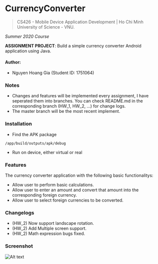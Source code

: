# CurrencyConverter
> CS426 - Mobile Device Application Development | Ho Chi Minh University of Science - VNU.

*Summer 2020 Course*

**ASSIGNMENT PROJECT**: Build a simple currency converter Android application using Java.


#### Author:
- Nguyen Hoang Gia (Student ID: 1751064)


### Notes
- Changes and features will be implemented every assignment, I have seperated them into branches. You can check README.md in the corresponding branch (HW_1, HW_2, ...) for change logs.
- The master branch will be the most recent implement.

### Installation
- Find the APK package
```shell
/app/build/outputs/apk/debug
```
- Run on device, either virtual or real



### Features
The currency converter application with the following basic functionalitys:
- Allow user to perform basic calculations.
- Allow user to enter an amount and convert that amount into the corresponding foreign currency.
- Allow user to select foreign currencies to be converted.

### Changelogs
- (HW_2) Now support landscape rotation.
- (HW_2) Add Multiple screen support.
- (HW_2) Math expression bugs fixed.

### Screenshot
![Alt text](/scrshotImage/2.png?raw=true "Landscape Mode")
